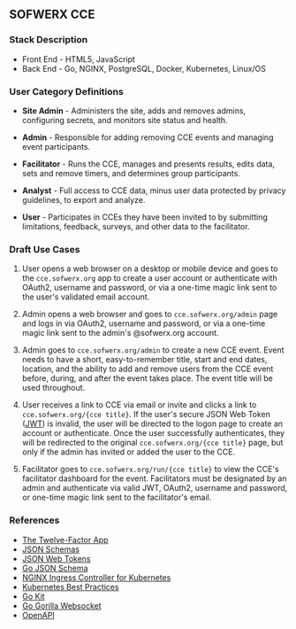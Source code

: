 ## SOFWERX CCE

### Stack Description 

* Front End - HTML5, JavaScript
* Back End - Go, NGINX, PostgreSQL, Docker, Kubernetes, Linux/OS

### User Category Definitions

* **Site Admin** - Administers the site, adds and removes admins, configuring secrets, and monitors site status and health.

* **Admin** - Responsible for adding removing CCE events and managing event participants.

* **Facilitator** - Runs the CCE, manages and presents results, edits data, sets and remove timers, and determines group participants.

* **Analyst** - Full access to CCE data, minus user data protected by privacy guidelines, to export and analyze.

* **User** - Participates in CCEs they have been invited to by submitting limitations, feedback, surveys, and other data to the facilitator. 


### Draft Use Cases

1. User opens a web browser on a desktop or mobile device and goes to the `cce.sofwerx.org` app to create a user account or authenticate with OAuth2, username and password, or via a one-time magic link sent to the user's validated email account.

2. Admin opens a web browser and goes to `cce.sofwerx.org/admin` page and logs in via OAuth2, username and password, or via a one-time magic link sent to the admin's @sofwerx.org account. 

3. Admin goes to `cce.sofwerx.org/admin` to create a new CCE event. Event needs to have a short, easy-to-remember title, start and end dates, location, and the ability to add and remove users from the CCE event before, during, and after the event takes place. The event title will be used throughout.

4. User receives a link to CCE via email or invite and clicks a link to `cce.sofwerx.org/{cce title}`. If the user's secure JSON Web Token ([JWT](https://jwt.io/)) is invalid, the user will be directed to the logon page to create an account or authenticate. Once the user successfully authenticates, they will be redirected to the original `cce.sofwerx.org/{cce title}` page, but only if the admin has invited or added the user to the CCE.

5. Facilitator goes to `cce.sofwerx.org/run/{cce title}` to view the CCE's facilitator dashboard for the event. Facilitators must be designated by an admin and authenticate via valid JWT, OAuth2, username and password, or one-time magic link sent to the facilitator's email.

### References

* [The Twelve-Factor App](https://12factor.net/)
* [JSON Schemas](http://json-schema.org/)
* [JSON Web Tokens](https://jwt.io/)
* [Go JSON Schema](https://github.com/xeipuuv/gojsonschema)
* [NGINX Ingress Controller for Kubernetes](https://www.nginx.com/products/nginx/kubernetes-ingress-controller)
* [Kubernetes Best Practices](https://kubernetes.io/docs/concepts/configuration/overview/)  
* [Go Kit](https://gokit.io/)
* [Go Gorilla Websocket](https://github.com/gorilla/websocket)
* [OpenAPI](https://github.com/OAI/OpenAPI-Specification)

